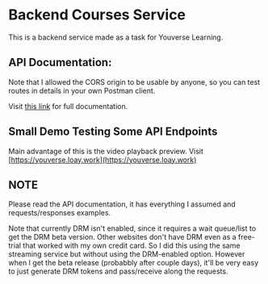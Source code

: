 # Backend Courses Service
This is a backend service made as a task for Youverse Learning.

## API Documentation:
Note that I allowed the CORS origin to be usable by anyone, so you can test routes in details in your own Postman client.

Visit [this link](https://documenter.getpostman.com/view/37899717/2sB3BHkoUi) for full documentation.

## Small Demo Testing Some API Endpoints
Main advantage of this is the video playback preview.
Visit [https://youverse.loay.work](https://youverse.loay.work)

## NOTE
Please read the API documentation, it has everything I assumed and requests/responses examples.

Note that currently DRM isn't enabled, since it requires a wait queue/list to get the DRM beta version.
Other websites don't have DRM even as a free-trial that worked with my own credit card. So I did this using the same streaming service but without using the DRM-enabled option.
However when I get the beta release (probabbly after couple days), it'll be very easy to just generate DRM tokens and pass/receive along the requests.




